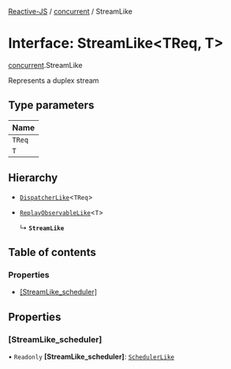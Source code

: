 [Reactive-JS](../README.md) / [concurrent](../modules/concurrent.md) / StreamLike

# Interface: StreamLike<TReq, T\>

[concurrent](../modules/concurrent.md).StreamLike

Represents a duplex stream

## Type parameters

| Name |
| :------ |
| `TReq` |
| `T` |

## Hierarchy

- [`DispatcherLike`](concurrent.DispatcherLike.md)<`TReq`\>

- [`ReplayObservableLike`](concurrent.ReplayObservableLike.md)<`T`\>

  ↳ **`StreamLike`**

## Table of contents

### Properties

- [[StreamLike\_scheduler]](concurrent.StreamLike.md#[streamlike_scheduler])

## Properties

### [StreamLike\_scheduler]

• `Readonly` **[StreamLike\_scheduler]**: [`SchedulerLike`](concurrent.SchedulerLike.md)
